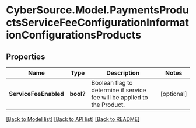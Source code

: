 # CyberSource.Model.PaymentsProductsServiceFeeConfigurationInformationConfigurationsProducts
## Properties

Name | Type | Description | Notes
------------ | ------------- | ------------- | -------------
**ServiceFeeEnabled** | **bool?** | Boolean flag to determine if service fee will be applied to the Product. | [optional] 

[[Back to Model list]](../README.md#documentation-for-models) [[Back to API list]](../README.md#documentation-for-api-endpoints) [[Back to README]](../README.md)

